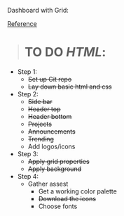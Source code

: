 Dashboard with Grid:

[Reference](https://cdn.statically.io/gh/TheOdinProject/curriculum/43cc6ab69fdfbef40d431a65677d2144668930ac/intermediate_html_css/grid/project_admin_dashboard/imgs/dashboard-project.png)

># TO DO _HTML_:
- Step 1:
    + ~~Set up Git repo~~
    + ~~Lay down basic html and css~~
- Step 2:
    + ~~Side bar~~
    + ~~Header top~~
    + ~~Header bottom~~
    + ~~Projects~~
    + ~~Announcements~~
    + ~~Trending~~
    + Add logos/icons
- Step 3:
    - ~~Apply grid properties~~
    + ~~Apply background~~
- Step 4:
    + Gather assest
        - Get a working color palette
        - ~~Download the icons~~
        - Choose fonts